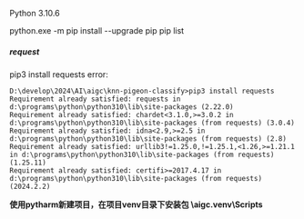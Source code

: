 Python 3.10.6

python.exe -m pip install --upgrade pip
pip list
##### request
pip3 install requests
error:
```
D:\develop\2024\AI\aigc\knn-pigeon-classify>pip3 install requests
Requirement already satisfied: requests in d:\programs\python\python310\lib\site-packages (2.22.0)
Requirement already satisfied: chardet<3.1.0,>=3.0.2 in d:\programs\python\python310\lib\site-packages (from requests) (3.0.4)
Requirement already satisfied: idna<2.9,>=2.5 in d:\programs\python\python310\lib\site-packages (from requests) (2.8)
Requirement already satisfied: urllib3!=1.25.0,!=1.25.1,<1.26,>=1.21.1 in d:\programs\python\python310\lib\site-packages (from requests) (1.25.11)
Requirement already satisfied: certifi>=2017.4.17 in d:\programs\python\python310\lib\site-packages (from requests) (2024.2.2)
```

**使用pytharm新建项目，在项目venv目录下安装包 \aigc\.venv\Scripts**